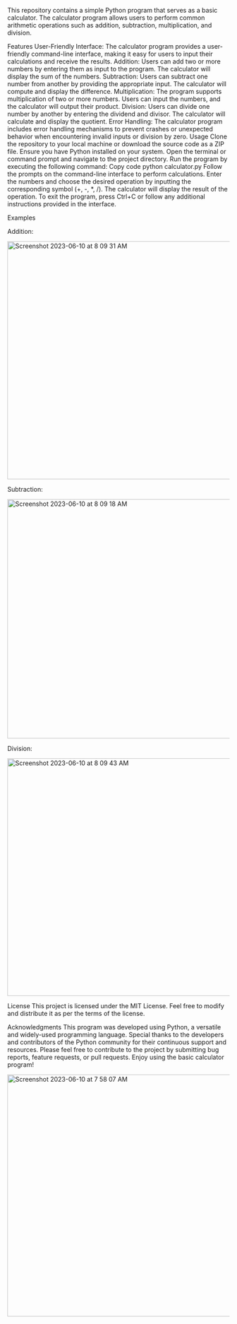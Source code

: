 This repository contains a simple Python program that serves as a basic calculator. The calculator program allows users to perform common arithmetic operations such as addition, subtraction, multiplication, and division.

Features
User-Friendly Interface: The calculator program provides a user-friendly command-line interface, making it easy for users to input their calculations and receive the results.
Addition: Users can add two or more numbers by entering them as input to the program. The calculator will display the sum of the numbers.
Subtraction: Users can subtract one number from another by providing the appropriate input. The calculator will compute and display the difference.
Multiplication: The program supports multiplication of two or more numbers. Users can input the numbers, and the calculator will output their product.
Division: Users can divide one number by another by entering the dividend and divisor. The calculator will calculate and display the quotient.
Error Handling: The calculator program includes error handling mechanisms to prevent crashes or unexpected behavior when encountering invalid inputs or division by zero.
Usage
Clone the repository to your local machine or download the source code as a ZIP file.
Ensure you have Python installed on your system.
Open the terminal or command prompt and navigate to the project directory.
Run the program by executing the following command:
Copy code
python calculator.py
Follow the prompts on the command-line interface to perform calculations.
Enter the numbers and choose the desired operation by inputting the corresponding symbol (+, -, *, /).
The calculator will display the result of the operation.
To exit the program, press Ctrl+C or follow any additional instructions provided in the interface.

Examples

Addition:

<img width="539" alt="Screenshot 2023-06-10 at 8 09 31 AM" src="https://github.com/han-dann/BasicCalculatorApp/assets/98670479/e3460771-fcce-4c7f-827c-e199fc262a05">

Subtraction:

<img width="542" alt="Screenshot 2023-06-10 at 8 09 18 AM" src="https://github.com/han-dann/BasicCalculatorApp/assets/98670479/9506dd00-7330-45c5-9251-389ff95b58f9">

Division:

<img width="538" alt="Screenshot 2023-06-10 at 8 09 43 AM" src="https://github.com/han-dann/BasicCalculatorApp/assets/98670479/1b9c5bc2-0e27-4576-afcf-b1b50612d907">

License
This project is licensed under the MIT License. Feel free to modify and distribute it as per the terms of the license.

Acknowledgments
This program was developed using Python, a versatile and widely-used programming language.
Special thanks to the developers and contributors of the Python community for their continuous support and resources.
Please feel free to contribute to the project by submitting bug reports, feature requests, or pull requests. Enjoy using the basic calculator program!

<img width="548" alt="Screenshot 2023-06-10 at 7 58 07 AM" src="https://github.com/han-dann/BasicCalculatorApp/assets/98670479/eede5c0d-ae44-4da6-b0f7-02d452ffb265">
